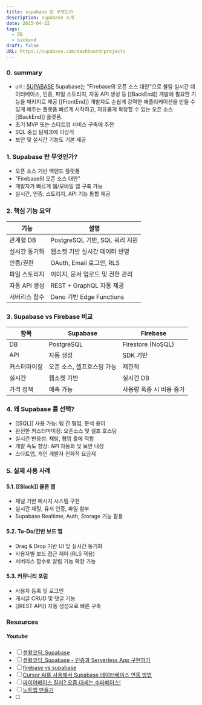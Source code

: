 ```yaml
---
title: supabase 란 무엇인가
description: supabase 소개
date: 2025-04-22
tags:
  - DB
  - backend
draft: false
URL: https://supabase.com/dashboard/projects
---
```


### 0. summary
- url : [SUPABASE](https://supabase.com/dashboard/projects)
Supabase는 "Firebase의 오픈 소스 대안"으로 불림 
실시간 데이터베이스, 인증, 파일 스토리지, 자동 API 생성 등 [[BackEnd]] 개발에 필요한 기능을 패키지로 제공
[[FrontEnd]] 개발자도 손쉽게 강력한 애플리케이션을 만들 수 있게 해주는 플랫폼
빠르게 시작하고, 자유롭게 확장할 수 있는 오픈 소스 [[BackEnd]] 플랫폼.  
- 초기 MVP 또는 스타트업 서비스 구축에 추천
- SQL 중심 팀워크에 이상적
- 보안 및 실시간 기능도 기본 제공
### 1. Supabase 란 무엇인가?
- 오픈 소스 기반 백엔드 플랫폼
- "Firebase의 오픈 소스 대안"
- 개발자가 빠르게 웹/모바일 앱 구축 가능
- 실시간, 인증, 스토리지, API 기능 통합 제공
### 2. 핵심 기능 요약

| 기능        | 설명                       |
| --------- | ------------------------ |
| 관계형 DB    | PostgreSQL 기반, SQL 쿼리 지원 |
| 실시간 동기화   | 웹소켓 기반 실시간 데이터 반영        |
| 인증/권한     | OAuth, Email 로그인, RLS    |
| 파일 스토리지   | 이미지, 문서 업로드 및 권한 관리      |
| 자동 API 생성 | REST + GraphQL 자동 제공     |
| 서버리스 함수   | Deno 기반 Edge Functions   |

### 3. Supabase vs Firebase 비교

|항목|Supabase|Firebase|
|---|---|---|
|DB|PostgreSQL|Firestore (NoSQL)|
|API|자동 생성|SDK 기반|
|커스터마이징|오픈 소스, 셀프호스팅 가능|제한적|
|실시간|웹소켓 기반|실시간 DB|
|가격 정책|예측 가능|사용량 폭증 시 비용 증가|

### 4. 왜 Supabase 를 선택?
- [[SQL]] 사용 가능: 팀 간 협업, 분석 용이
- 완전한 커스터마이징: 오픈소스 및 셀프 호스팅
- 실시간 반응성: 채팅, 협업 툴에 적합
- 개발 속도 향상: API 자동화 및 보안 내장
- 스타트업, 개인 개발자 친화적 요금제
### 5. 실제 사용 사례
#### 5.1. [[Slack]] 클론 앱
- 채널 기반 메시지 시스템 구현
- 실시간 채팅, 유저 인증, 파일 첨부
- Supabase Realtime, Auth, Storage 기능 활용
#### 5.2. To-Do/칸반 보드 앱
- Drag & Drop 기반 UI 및 실시간 동기화
- 사용자별 보드 접근 제어 (RLS 적용)
- 서버리스 함수로 알림 기능 확장 가능
#### 5.3. 커뮤니티 포럼
- 사용자 등록 및 로그인
- 게시글 CRUD 및 댓글 기능
- [[REST API]] 자동 생성으로 빠른 구축

### Resources
##### Youtube
- [ ] [생활코딩_Supabase](https://youtu.be/FbLzqoENTsg?si=KvDz1u-OQA7dX6UE)
- [ ] [생활코딩_Supabase - 인증과 Serverless App 구현하기](https://youtu.be/yZ89etxVBKs?si=yo_RaOsZ-zxPxa0W)
- [ ] [firebase vs supabase](https://youtu.be/f8inSwfOVZc?si=TfaP61oVfVZq0Ibx)
- [ ] [Cursor AI를 사용해서 Supabase 데이터베이스 연동 방법](https://youtu.be/26qUIBx_Bl0?si=d0cVZU6I1i7CsA1E)
- [ ] [파이어베이스 킬러? 요즘 대세는 수파베이스!](https://www.youtube.com/watch?v=tvX9f8FqMFI)
- [ ] [노트앱 만들기](https://youtu.be/yeqRtc_uSZs?si=UDP-dd2dA4vwgGQK)
- [ ] 